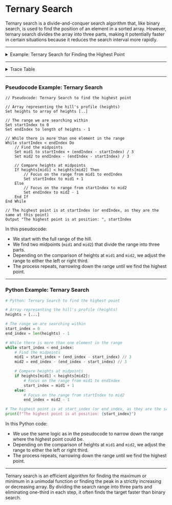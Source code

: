 # Ternary Search

Ternary search is a divide-and-conquer search algorithm that, like binary search, is used to find the position of an element in a sorted array. However, ternary search divides the array into three parts, making it potentially faster in certain situations because it reduces the search interval more rapidly.

---

<details>
<summary>Example: Ternary Search for Finding the Highest Point</summary>

Imagine you're looking for the highest point on a smooth, gently sloping hill. The hill's profile can be represented as a sorted array of heights, and your goal is to find the peak, the highest point.

Here's how Ternary Search can efficiently find this peak:

1. **Initial Range:**
   - The hill extends from the starting point (index 0) to the ending point (the last index in the array).

2. **Divide the Range:**
   - Instead of dividing the range into two parts (as in binary search), you divide it into three parts. You do this by finding two midpoints, `mid1` and `mid2`, which split the range into three equal parts.

3. **Compare Heights at Midpoints:**
   - Check the heights at `mid1` and `mid2`.
   - If the height at `mid1` is greater than at `mid2`, the peak must be between the start and `mid2`.
   - If the height at `mid2` is greater than at `mid1`, the peak must be between `mid1` and the end.
   - If heights at `mid1` and `mid2` are equal, the peak can be anywhere between `mid1` and `mid2`.

4. **Eliminate One-Third of the Range:**
   - Based on the comparisons, eliminate one-third of the range where the peak cannot be.
   - If the peak is between the start and `mid2`, focus on this range. Similarly, if the peak is between `mid1` and the end, focus on that range.

5. **Repeat the Process:**
   - Continue this process of dividing the range and eliminating one-third until you've narrowed it down to a single point, the highest point on the hill.

In this example, Ternary Search uses the nature of the hill's slope (sorted array) to intelligently and efficiently find the peak, significantly reducing the area to be searched in each step.

</details>

---

<details>
<summary>Trace Table</summary>
A trace table helps visualize the steps taken by the Ternary Search algorithm in finding the highest point on the hill.

Given a hill profile represented as a sorted array of heights, let's assume the peak is around the middle:

| Step | Range                         | Action                                                     | Description                                           |
|------|-------------------------------|------------------------------------------------------------|-------------------------------------------------------|
| 1    | Full range                    | Find `mid1` and `mid2`                                     | Divide the range into three equal parts.              |
| 2    | Check heights at `mid1` and `mid2` | Compare heights                                            | Determine which third of the range to eliminate.      |
| 3    | Adjust range                  | Focus on the range between `mid1` and `mid2`               | Eliminate one-third of the range where the peak isn't.|
| 4    | Repeat steps 1-3              | Continue until the range is narrowed down to a single point| Find the exact position of the peak.                  |

This table demonstrates how Ternary Search makes intelligent decisions to quickly focus in on the highest point, making it a fast and efficient search method for finding peaks in sorted datasets.

</details>

---

### Pseudocode Example: Ternary Search

```plaintext
// Pseudocode: Ternary Search to find the highest point

// Array representing the hill's profile (heights)
Set heights to array of heights [..]

// The range we are searching within
Set startIndex to 0
Set endIndex to length of heights - 1

// While there is more than one element in the range
While startIndex < endIndex Do
    // Find the midpoints
    Set mid1 to startIndex + (endIndex - startIndex) / 3
    Set mid2 to endIndex - (endIndex - startIndex) / 3

    // Compare heights at midpoints
    If heights[mid1] < heights[mid2] Then
        // Focus on the range from mid1 to endIndex
        Set startIndex to mid1 + 1
    Else
        // Focus on the range from startIndex to mid2
        Set endIndex to mid2 - 1
    End If
End While

// The highest point is at startIndex (or endIndex, as they are the same at this point)
Output "The highest point is at position: ", startIndex
```

In this pseudocode:
- We start with the full range of the hill.
- We find two midpoints (`mid1` and `mid2`) that divide the range into three parts.
- Depending on the comparison of heights at `mid1` and `mid2`, we adjust the range to either the left or right third.
- The process repeats, narrowing down the range until we find the highest point.

---

### Python Example: Ternary Search

```python
# Python: Ternary Search to find the highest point

# Array representing the hill's profile (heights)
heights = [...]

# The range we are searching within
start_index = 0
end_index = len(heights) - 1

# While there is more than one element in the range
while start_index < end_index:
    # Find the midpoints
    mid1 = start_index + (end_index - start_index) // 3
    mid2 = end_index - (end_index - start_index) // 3

    # Compare heights at midpoints
    if heights[mid1] < heights[mid2]:
        # Focus on the range from mid1 to endIndex
        start_index = mid1 + 1
    else:
        # Focus on the range from startIndex to mid2
        end_index = mid2 - 1

# The highest point is at start_index (or end_index, as they are the same at this point)
print(f"The highest point is at position: {start_index}")
```

In this Python code:
- We use the same logic as in the pseudocode to narrow down the range where the highest point could be.
- Depending on the comparison of heights at `mid1` and `mid2`, we adjust the range to either the left or right third.
- The process repeats, narrowing down the range until we find the highest point.

---

Ternary search is an efficient algorithm for finding the maximum or minimum in a unimodal function or finding the peak in a strictly increasing or decreasing array. By dividing the search range into three parts and eliminating one-third in each step, it often finds the target faster than binary search.
